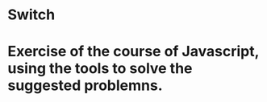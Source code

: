 # Switch

# Exercise of the course of Javascript, using the tools to solve the suggested problemns.



